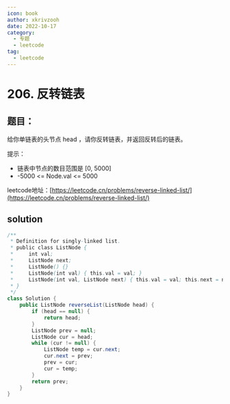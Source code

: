 ```yaml
---
icon: book
author: xkrivzooh
date: 2022-10-17
category:
  - 专题
  - leetcode
tag:
  - leetcode
---
```


# 206. 反转链表


## 题目：

给你单链表的头节点 head ，请你反转链表，并返回反转后的链表。

提示：

- 链表中节点的数目范围是 [0, 5000]
- -5000 <= Node.val <= 5000


leetcode地址：[https://leetcode.cn/problems/reverse-linked-list/](https://leetcode.cn/problems/reverse-linked-list/)

## solution

```java
/**
 * Definition for singly-linked list.
 * public class ListNode {
 *     int val;
 *     ListNode next;
 *     ListNode() {}
 *     ListNode(int val) { this.val = val; }
 *     ListNode(int val, ListNode next) { this.val = val; this.next = next; }
 * }
 */
class Solution {
    public ListNode reverseList(ListNode head) {
        if (head == null) {
            return head;
        }
        ListNode prev = null;
        ListNode cur = head;
        while (cur != null) {
            ListNode temp = cur.next;
            cur.next = prev;
            prev = cur;
            cur = temp;
        }
        return prev;
    }
}
```
<!-- @include: ../../scaffolds/post_footer.md -->
